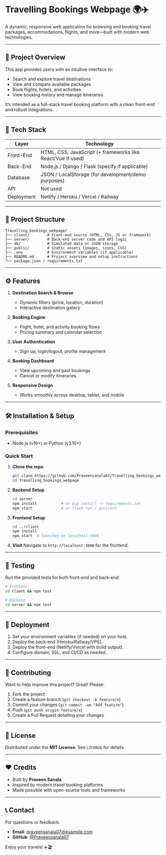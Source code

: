 # Travelling Bookings Webpage 🌍✈️

A dynamic, responsive web application for browsing and booking travel packages, accommodations, flights, and more—built with modern web technologies.

---

## 🧹 Project Overview

This app provides users with an intuitive interface to:

* Search and explore travel destinations
* View and compare available packages
* Book flights, hotels, and activities
* View booking history and manage itineraries

It’s intended as a full-stack travel booking platform with a clean front-end and robust integrations.

---

## 🚀 Tech Stack

| Layer      | Technology                                                  |
| ---------- | ----------------------------------------------------------- |
| Front-End  | HTML, CSS, JavaScript (+ frameworks like React/Vue if used) |
| Back-End   | Node.js / Django / Flask (specify if applicable)            |
| Database   | JSON / LocalStorage (for development/demo purposes)         |
| API        | Not used                                                    |
| Deployment | Netlify / Heroku / Vercel / Railway                         |

---

## 📁 Project Structure

```
Travelling_bookings_webpage/
├── client/        # Front-end source (HTML, CSS, JS or framework)
├── server/        # Back-end server code and API logic
├── db/            # Simulated data or JSON storage
├── public/        # Static assets (images, icons, CSS)
├── .env           # Environment variables (if applicable)
├── README.md      # Project overview and setup instructions
└── package.json / requirements.txt
```

---

## ⚙️ Features

1. **Destination Search & Browse**

   * Dynamic filters (price, location, duration)
   * Interactive destination gallery
2. **Booking Engine**

   * Flight, hotel, and activity booking flows
   * Pricing summary and calendar selection
3. **User Authentication**

   * Sign up, login/logout, profile management
4. **Booking Dashboard**

   * View upcoming and past bookings
   * Cancel or modify itineraries
5. **Responsive Design**

   * Works smoothly across desktop, tablet, and mobile

---

## 🛠️ Installation & Setup

### Prerequisites

* Node.js (v16+) or Python (v3.10+)

### Quick Start

1. **Clone the repo**

   ```bash
   git clone https://github.com/Praveensanala07/Travelling_bookings_webpage.git
   cd Travelling_bookings_webpage
   ```

2. **Backend Setup**

   ```bash
   cd server
   npm install           # or pip install -r requirements.txt
   npm start             # or flask run / gunicorn
   ```

3. **Frontend Setup**

   ```bash
   cd ../client
   npm install
   npm start  # launches on localhost:3000
   ```

4. **Visit**
   Navigate to `http://localhost:3000` for the frontend.

---

## 🧪 Testing

Run the provided tests for both front-end and back-end:

```bash
# Frontend
cd client && npm test

# Backend
cd server && npm test
```

---

## 📆 Deployment

1. Set your environment variables (if needed) on your host.
2. Deploy the back-end (Heroku/Railway/VPS).
3. Deploy the front-end (Netlify/Vercel with build output).
4. Configure domain, SSL, and CI/CD as needed.

---

## 🙋 Contributing

Want to help improve this project? Great! Please:

1. Fork the project
2. Create a feature branch (`git checkout -b feature/x`)
3. Commit your changes (`git commit -am "Add feature"`)
4. Push (`git push origin feature/x`)
5. Create a Pull Request detailing your changes

---

## 📜 License

Distributed under the **MIT License**. See `LICENSE` for details.

---

## ❤️ Credits

* Built by **Praveen Sanala**
* Inspired by modern travel booking platforms
* Made possible with open-source tools and frameworks

---

## 📞 Contact

For questions or feedback:

* **Email**: [praveensanala07@example.com](mailto:praveensanala07@example.com)
* **GitHub**: [@Praveensanala07](https://github.com/Praveensanala07)

Enjoy your travels! ✈️🏖️
